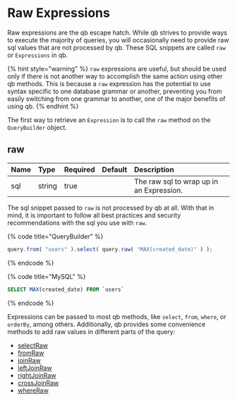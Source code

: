 # Raw Expressions

Raw expressions are the qb escape hatch.  While qb strives to provide ways to execute the majority of queries, you will occasionally need to provide raw sql values that are not processed by qb.  These SQL snippets are called `raw` or `Expressions` in qb.

{% hint style="warning" %}
`raw` expressions are useful, but should be used only if there is not another way to accomplish the same action using other qb methods.  This is because a `raw` expression has the potential to use syntax specific to one database grammar or another, preventing you from easily switching from one grammar to another, one of the major benefits of using qb.
{% endhint %}

The first way to retrieve an `Expression` is to call the `raw` method on the `QueryBuilder` object.

## raw

| Name | Type | Required | Default | Description |
| :--- | :--- | :--- | :--- | :--- |
| sql | string | true |  | The raw sql to wrap up in an Expression. |

The sql snippet passed to `raw` is not processed by qb at all.  With that in mind, it is important to follow all best practices and security recommendations with the sql you use with `raw`.

{% code title="QueryBuilder" %}
```javascript
query.from( "users" ).select( query.raw( "MAX(created_date)" ) );
```
{% endcode %}

{% code title="MySQL" %}
```sql
SELECT MAX(created_date) FROM `users`

```
{% endcode %}

Expressions can be passed to most qb methods, like `select`, `from`, `where`, or `orderBy`, among others.  Additionally, qb provides some convenience methods to add raw values in different parts of the query:

* [selectRaw](selects.md#get-3)
* [fromRaw](from.md#get-2)
* [joinRaw](joins.md#joinraw)
* [leftJoinRaw](joins.md#leftjoinraw)
* [rightJoinRaw](joins.md#rightjoinraw)
* [crossJoinRaw](joins.md#crossjoinraw)
* [whereRaw](wheres.md#whereraw)

